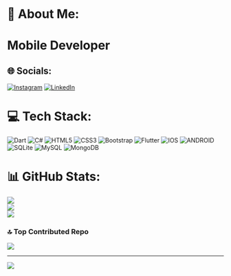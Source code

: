 # 💫 About Me:
#  Mobile Developer


## 🌐 Socials:
[![Instagram](https://img.shields.io/badge/Instagram-%23E4405F.svg?logo=Instagram&logoColor=white)](https://instagram.com/tolunaykutluu) [![LinkedIn](https://img.shields.io/badge/LinkedIn-%230077B5.svg?logo=linkedin&logoColor=white)](https://linkedin.com/in/tolunaykutlu) 

# 💻 Tech Stack:
![Dart](https://img.shields.io/badge/dart-%230175C2.svg?style=for-the-badge&logo=dart&logoColor=white) ![C#](https://img.shields.io/badge/c%23-%23239120.svg?style=for-the-badge&logo=c-sharp&logoColor=white) ![HTML5](https://img.shields.io/badge/html5-%23E34F26.svg?style=for-the-badge&logo=html5&logoColor=white) ![CSS3](https://img.shields.io/badge/css3-%231572B6.svg?style=for-the-badge&logo=css3&logoColor=white) ![Bootstrap](https://img.shields.io/badge/bootstrap-%23563D7C.svg?style=for-the-badge&logo=bootstrap&logoColor=white) ![Flutter](https://img.shields.io/badge/Flutter-%2302569B.svg?style=for-the-badge&logo=Flutter&logoColor=white) ![IOS](https://img.shields.io/badge/IOS-%2320232a.svg?style=for-the-badge&logo=apple&logoColor=white) ![ANDROID](https://img.shields.io/badge/android-%2320232a.svg?style=for-the-badge&logo=android&logoColor=%a4c639) ![SQLite](https://img.shields.io/badge/sqlite-%2307405e.svg?style=for-the-badge&logo=sqlite&logoColor=white) ![MySQL](https://img.shields.io/badge/mysql-%2300f.svg?style=for-the-badge&logo=mysql&logoColor=white) ![MongoDB](https://img.shields.io/badge/MongoDB-%234ea94b.svg?style=for-the-badge&logo=mongodb&logoColor=white)
# 📊 GitHub Stats:
![](https://github-readme-stats.vercel.app/api?username=tolunaykutlu&theme=default&hide_border=false&include_all_commits=false&count_private=false)<br/>
![](https://github-readme-streak-stats.herokuapp.com/?user=tolunaykutlu&theme=default&hide_border=false)<br/>
![](https://github-readme-stats.vercel.app/api/top-langs/?username=tolunaykutlu&theme=default&hide_border=false&include_all_commits=false&count_private=false&layout=compact)

### 🔝 Top Contributed Repo
![](https://github-contributor-stats.vercel.app/api?username=tolunaykutlu&limit=5&theme=dark&combine_all_yearly_contributions=true)

---
[![](https://visitcount.itsvg.in/api?id=tolunaykutlu&icon=0&color=0)](https://visitcount.itsvg.in)

<!-- Proudly created with GPRM ( https://gprm.itsvg.in ) -->
